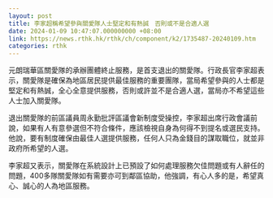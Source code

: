 ```yaml
---
layout: post
title: 李家超稱希望參與關愛隊人士堅定和有熱誠　否則或不是合適人選
date: 2024-01-09 10:47:07.000000000 +08:00
link: https://news.rthk.hk/rthk/ch/component/k2/1735487-20240109.htm
categories: rthk
---
```


元朗瑞華區關愛隊的承辦團體終止服務，是首支退出的關愛隊。行政長官李家超表示，關愛隊是確保為地區居民提供最佳服務的重要團隊，當局希望參與的人士都是堅定和有熱誠，全心全意提供服務，否則或許並不是合適人選，當局亦不希望這些人士加入關愛隊。

退出關愛隊的前區議員周永勤批評區議會新制度受操控，李家超出席行政會議前說，如果有人有意參選但不符合條件，應該檢視自身為何得不到提名或選民支持。他說，要有制度確保由最佳人選提供服務，任何人只為金錢目的謀取職位，就並非政府所希望的人選。

李家超又表示，關愛隊在系統設計上已預設了如何處理服務欠佳問題或有人辭任的問題，400多隊關愛隊如有需要亦可到鄰區協助，他強調，有心人多的是，希望真心、誠心的人為地區服務。
